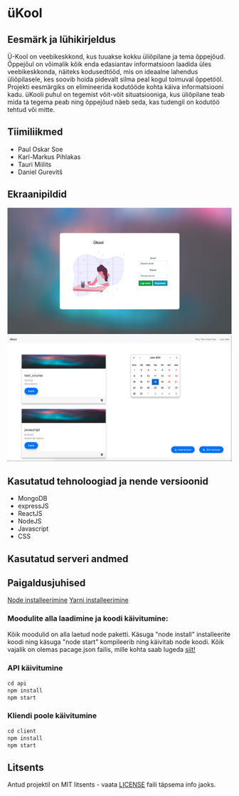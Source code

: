 # üKool

## Eesmärk ja lühikirjeldus

Ü-Kool on veebikeskkond, kus tuuakse kokku üliõpilane ja tema õppejõud. Õppejõul on võimalik kõik enda edasiantav informatsioon laadida üles veebikeskkonda, näiteks kodusedtööd, mis on ideaalne lahendus üliõpilasele, kes soovib hoida pidevalt silma peal kogul toimuval õppetööl. Projekti eesmärgiks on elimineerida kodutööde kohta käiva informatsiooni kadu. üKooli puhul on tegemist võit-võit situatsiooniga, kus üliõpilane teab mida ta tegema peab ning õppejõud näeb seda, kas tudengil on kodutöö tehtud või mitte.

## Tiimiliikmed

- Paul Oskar Soe
- Karl-Markus Pihlakas
- Tauri Miilits
- Daniel Gurevitš

## Ekraanipildid

![sisselogimine](Screenshot_login.png)
![dashboard](Screenshot_dashboard.png)


## Kasutatud tehnoloogiad ja nende versioonid

- MongoDB
- expressJS
- ReactJS
- NodeJS
- Javascript
- CSS

## Kasutatud serveri andmed

## Paigaldusjuhised

[Node installeerimine](https://nodejs.org/en/download/)
[Yarni installeerimine](https://classic.yarnpkg.com/en/docs/install/)

### Moodulite alla laadimine ja koodi käivitumine:

Kõik moodulid on alla laetud node paketti. Käsuga "node install" installeerite koodi ning käsuga "node start" kompileerib ning käivitab node koodi. Kõik vajalik on olemas pacage.json failis, mille kohta saab lugeda [siit!](https://docs.npmjs.com/files/package.json)
 
### API käivitumine

```
cd api
npm install
npm start
```

### Kliendi poole käivitumine

```
cd client
npm install
npm start
```

## Litsents

Antud projektil on MIT litsents - vaata [LICENSE](LICENSE) faili täpsema info jaoks.
